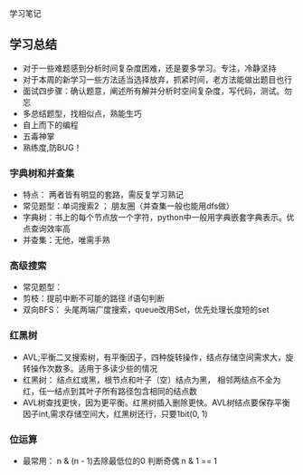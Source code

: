 学习笔记
## 学习总结
* 对于一些难题感到分析时间复杂度困难，还是要多学习。专注，冷静坚持
* 对于本周的新学习一些方法适当选择放弃，抓紧时间，老方法能做出题目也行
* 面试四步骤：确认题意，阐述所有解并分析时空间复杂度，写代码，测试。勿忘
* 多总结题型，找相似点，熟能生巧
* 自上而下的编程
* 五毒神掌 
* 熟练度,防BUG！

### 字典树和并查集
* 特点： 两者皆有明显的套路，需反复学习熟记
* 常见题型：单词搜索2   ；  朋友圈（并查集一般也能用dfs做）
* 字典树：书上的每个节点放一个字符，python中一般用字典嵌套字典表示。优点查询效率高
* 并查集：无他，唯需手熟

### 高级搜索
* 常见题型：
* 剪枝：提前中断不可能的路径 if语句判断
* 双向BFS： 头尾两端广度搜索，queue改用Set，优先处理长度短的set


### 红黑树
* AVL;平衡二叉搜索树，有平衡因子，四种旋转操作，结点存储空间需求大，旋转操作次数多。适用于多读少些的情况
* 红黑树： 结点红或黑，根节点和叶子（空）结点为黑， 相邻两结点不全为红，任一结点到其叶子所有路径包含相同的结点数
* AVL树查找更快，因为更平衡。红黑树插入删除更快。AVL树结点要保存平衡因子int,需求存储空间大，红黑树还行，只要1bit(0, 1)

### 位运算
* 最常用： n & (n - 1)去除最低位的0  判断奇偶 n & 1 == 1 
